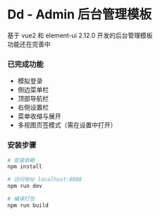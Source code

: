 # Dd - Admin 后台管理模板

基于 vue2 和 element-ui 2.12.0 开发的后台管理模板  
功能还在完善中

### 已完成功能

* 模拟登录
* 侧边菜单栏
* 顶部导航栏
* 右侧设置栏
* 菜单收缩与展开
* 多视图页签模式（需在设置中打开）


### 安装步骤

``` bash
# 安装依赖
npm install

# 访问地址 localhost:8088
npm run dev

# 编译打包
npm run build
```


